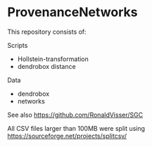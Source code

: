 # ProvenanceNetworks

This repository consists of:

Scripts
- Hollstein-transformation
- dendrobox distance

Data
- dendrobox
- networks

See also https://github.com/RonaldVisser/SGC

All CSV files larger than 100MB were split using https://sourceforge.net/projects/splitcsv/
